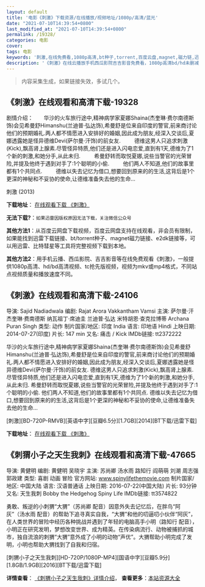 ```yaml
---
layout: default
title: '电影《刺激》下载资源/在线播放/视频地址/1080p/高清/蓝光'
date: "2021-07-10T14:39:54+0800"
last_modified_at: "2021-07-10T14:39:54+0800"
permalink: /19328/
categories: 电影
cover:
tags: 电影
keywords: '刺激,在线免费看,1080p高清,bt种子,torrent,百度云盘,magnet,磁力链,迅雷下载资源'
description: '《刺激》在线云播放手机西瓜影院吉吉影音免费看，1080p高清bd/hd未删减完整版和tc抢先枪版，mkv/mp4格式，附带bt/torrent种子、magnet/磁力链、百度云盘、网盘资源迅雷下载链接'
---
```


>内容采集生成，如果链接失效，多试几个。


## 《刺激》在线观看和高清下载-19328

剧情介绍：　　华沙的火车旅行途中,精神病学家夏娜Shaina(杰奎琳·费尔南德斯饰)会见希曼舒Himanshu(兰迪普·弘达饰),希曼舒是位来自印度的警官,前来商讨论他们的预期婚礼.两人都不情愿进入安排好的婚姻,因此成为朋友,经深入交谈后,夏娜透露她是怪异德维Devi(萨尔曼·汗饰)的前女友.  　　德维这男人只追求刺激(Kick),飘高肾上腺素.尽管怪异特质,他们还是进入闪电恋爱,直到有1天,德维为了1个新的刺激,和她分手,从此未归.  　　希曼舒转而取悦夏娜,说些当警官的光荣冒险,并提及他终于遇到对手了:1个聪明的小偷.  　　他们两人不知道,他们的故事里都有1个共同点.  　　德维以失去记忆为借口,想要回到原来的的生活,这背后是1个更深的神秘和不妥协的使命,让德维准备失去他的生命…


刺激 (2013)

**下载地址**： [在线观看下载 《刺激》](https://www.btbtdy.me/btdy/dy2408.html) 


**无法下载?**：`如果迅雷因版权原因无法下载，关注微信公众号 `

**其他方法1**：从百度云网盘下载视频，百度云网盘支持在线观看，非会员有限制，如果能找到迅雷下载链接、bt/torrent种子、magnet磁力链接、e2dk链接等，可以用迅雷、比特彗星等工具将完整视频下载到本地。

**其他方法2**：用手机云播、西瓜影院、吉吉影音等在线免费观看《刺激》，一般提供1080p高清、hd/bd高清视频、tc抢先版视频，视频为mkv或mp4格式，不同站点视频质量和播放速度不同。


## 《刺激》在线观看和高清下载-24106

导演: Sajid Nadiadwala 编剧: Rajat Arora Vakkantham Vamsi 主演: 萨尔曼·汗 杰奎琳·费南德斯 纳瓦祖丁·席迪圭 兰迪普·弘达 米特胡恩·查克拉博蒂 Archana Puran Singh 类型: 动作 制片国家/地区: 印度 India 语言: 印地语 Hindi 上映日期: 2014-07-27(印度) 片长: 147 min 又名: 痛击 / Kick IMDb链接: tt2372222

华沙的火车旅行途中,精神病学家夏娜Shaina(杰奎琳·费尔南德斯饰)会见希曼舒Himanshu(兰迪普·弘达饰),希曼舒是位来自印度的警官,前来商讨论他们的预期婚礼.两人都不情愿进入安排好的婚姻,因此成为朋友,经深入交谈后,夏娜透露她是怪异德维Devi(萨尔曼·汗饰)的前女友. 德维这男人只追求刺激(Kick),飘高肾上腺素.尽管怪异特质,他们还是进入闪电恋爱,直到有1天,德维为了1个新的刺激,和她分手,从此未归. 希曼舒转而取悦夏娜,说些当警官的光荣冒险,并提及他终于遇到对手了:1个聪明的小偷. 他们两人不知道,他们的故事里都有1个共同点. 德维以失去记忆为借口,想要回到原来的的生活,这背后是1个更深的神秘和不妥协的使命,让德维准备失去他的生命…


[刺激][BD-720P-RMVB][英语中字][豆瓣6.5分][1.7GB][2014][BT下载/迅雷下载]

**下载地址**： [在线观看下载 《刺激》](https://www.btdx8.com/torrent/kick_2014.html) 


## 《刺猬小子之天生我刺》在线观看和高清下载-47665

导演: 黄健明 编剧: 黄健明 吴晓宇 主演: 苏尚卿 汤水雨 路知行 阎萌萌 刘潮 周志强 郭政建 类型: 喜剧 动画 冒险 官方网站: www.spinylifethemovie.com 制片国家/地区: 中国大陆 语言: 汉语普通话 上映日期: 2016-07-22(中国大陆) 片长: 93分钟 又名: 天生我刺 Bobby the Hedgehog Spiny Life IMDb链接: tt3574822

勇敢、叛逆的小刺猬“大猬”（苏尚卿 配音）因意外失去记忆后，在胖鸟“阿灰”（汤水雨 配音）的帮助下追寻真实自我，“大猬”和他的叨逼叨小伙伴“阿灰”，在人类世界的冒险中经历各种挑战并遇到了年轻的电脑高手小明（路知行 配音），小明正在研究发明，梦想改变世界、成为精英。在传染病流行、动物被捕抓的城市，独自流浪的刺猬“大猬”意外成了小明的动物“声优”。大猬帮助小明完成了发明，小明也帮助大猬找到了自我和归宿。


[刺猬小子之天生我刺][HD-720P/1080P-MP4][国语中字][豆瓣5.9分][1.8GB/1.9GB][2016][BT下载/迅雷下载]

**详情查看**： [《刺猬小子之天生我刺》详情介绍](/movie/47665/)， **查看更多**：[本站资源大全](/movie/t/all/)

